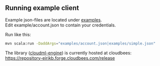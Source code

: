 Running example client
---

Example json-files are located under [examples](https://github.com/eirikb/cloudml-client/tree/master/examples).  
Edit example/account.json to contain your credentials.

Run like this:

```Bash
mvn scala:run -DaddArgs="examples/account.json|examples/simple.json"
```

The library ([cloudml-engine](https://github.com/eirikb/cloudml-engine)) is currently hosted at cloudbees:  
https://repository-eirikb.forge.cloudbees.com/release
